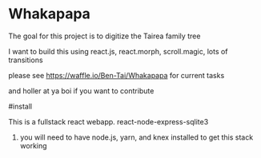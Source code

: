 # Whakapapa

The goal for this project is to digitize the Tairea family tree

I want to build this using react.js, react.morph, scroll.magic, lots of transitions

please see https://waffle.io/Ben-Tai/Whakapapa for current tasks 

and holler at ya boi if you want to contribute

#install

This is a fullstack react webapp. react-node-express-sqlite3 

1. you will need to have node.js, yarn, and knex installed to get this stack working
